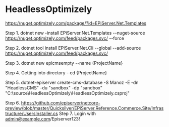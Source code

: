 # HeadlessOptimizely
https://nuget.optimizely.com/package/?id=EPiServer.Net.Templates

Step 1. dotnet new -install EPiServer.Net.Templates --nuget-source https://nuget.optimizely.com/feed/packages.svc/ --force

Step 2. dotnet tool install EPiServer.Net.Cli --global --add-source https://nuget.optimizely.com/feed/packages.svc/

Step 3. dotnet new epicmsempty --name {ProjectName}

Step 4. Getting into directory - cd {ProjectName}

Step 5. dotnet-episerver create-cms-database -S Manoz -E -dn "HeadlessCMS" -du "sandbox" -dp "sandbox" "C:\source\HeadlessOptimizely\HeadlessOptimizely.csproj"

Step 6. https://github.com/episerver/netcore-preview/blob/master/Quicksilver/EPiServer.Reference.Commerce.Site/Infrastructure/UsersInstaller.cs
Step 7. Login with admin@example.com/Episerver123!

